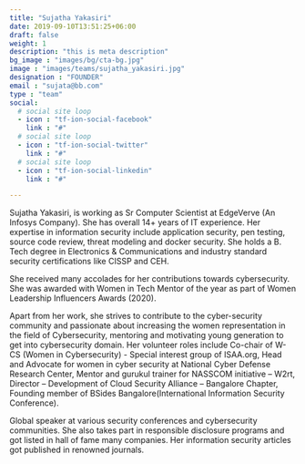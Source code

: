 ```yaml
---
title: "Sujatha Yakasiri"
date: 2019-09-10T13:51:25+06:00
draft: false
weight: 1
description: "this is meta description"
bg_image : "images/bg/cta-bg.jpg"
image : "images/teams/sujatha_yakasiri.jpg"
designation : "FOUNDER"
email : "sujata@bb.com"
type : "team"
social:
  # social site loop
  - icon : "tf-ion-social-facebook"
    link : "#"
  # social site loop
  - icon : "tf-ion-social-twitter"
    link : "#"
  # social site loop
  - icon : "tf-ion-social-linkedin"
    link : "#"

---
```


Sujatha Yakasiri, is working as Sr Computer Scientist at EdgeVerve (An Infosys Company). She has overall 14+ years of IT experience. Her expertise in information security include application security, pen testing, source code review, threat modeling and docker security. She holds a B. Tech degree in Electronics & Communications and industry standard security certifications like CISSP and CEH. 

She received many accolades for her contributions towards cybersecurity. She was awarded with Women in Tech Mentor of the year as part of Women Leadership Influencers Awards (2020). 

Apart from her work, she strives to contribute to the cyber-security community and passionate about increasing the women representation in the field of Cybersecurity, mentoring and motivating young generation to get into cybersecurity domain. Her volunteer roles include Co-chair of W-CS (Women in Cybersecurity) - Special interest group of ISAA.org, Head and Advocate for women in cyber security at National Cyber Defense Research Center, Mentor and gurukul trainer for NASSCOM initiative – W2rt, Director – Development of Cloud Security Alliance – Bangalore Chapter, Founding member of BSides Bangalore(International Information Security Conference). 

Global speaker at various security conferences and cybersecurity communities. She also takes part in responsible disclosure programs and got listed in hall of fame many companies. Her information security articles got published in renowned journals.